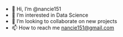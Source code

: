 - 👋 Hi, I’m @nancie151
- 👀 I’m interested in Data Science
- 💞️ I’m looking to collaborate on new projects
- 📫 How to reach me nancie151@gmail.com

<!---
nancie151/nancie151 is a ✨ special ✨ repository because its `README.md` (this file) appears on your GitHub profile.
You can click the Preview link to take a look at your changes.
--->
